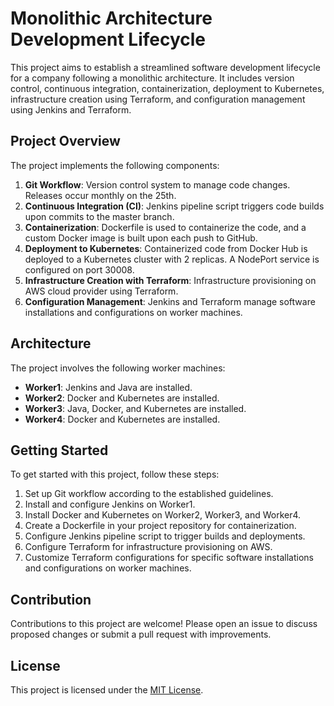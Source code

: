 # Monolithic Architecture Development Lifecycle

This project aims to establish a streamlined software development lifecycle for a company following a monolithic architecture. It includes version control, continuous integration, containerization, deployment to Kubernetes, infrastructure creation using Terraform, and configuration management using Jenkins and Terraform.

## Project Overview

The project implements the following components:

1. **Git Workflow**: Version control system to manage code changes. Releases occur monthly on the 25th.
2. **Continuous Integration (CI)**: Jenkins pipeline script triggers code builds upon commits to the master branch.
3. **Containerization**: Dockerfile is used to containerize the code, and a custom Docker image is built upon each push to GitHub.
4. **Deployment to Kubernetes**: Containerized code from Docker Hub is deployed to a Kubernetes cluster with 2 replicas. A NodePort service is configured on port 30008.
5. **Infrastructure Creation with Terraform**: Infrastructure provisioning on AWS cloud provider using Terraform.
6. **Configuration Management**: Jenkins and Terraform manage software installations and configurations on worker machines.

## Architecture

The project involves the following worker machines:

- **Worker1**: Jenkins and Java are installed.
- **Worker2**: Docker and Kubernetes are installed.
- **Worker3**: Java, Docker, and Kubernetes are installed.
- **Worker4**: Docker and Kubernetes are installed.

## Getting Started

To get started with this project, follow these steps:

1. Set up Git workflow according to the established guidelines.
2. Install and configure Jenkins on Worker1.
3. Install Docker and Kubernetes on Worker2, Worker3, and Worker4.
4. Create a Dockerfile in your project repository for containerization.
5. Configure Jenkins pipeline script to trigger builds and deployments.
6. Configure Terraform for infrastructure provisioning on AWS.
7. Customize Terraform configurations for specific software installations and configurations on worker machines.

## Contribution

Contributions to this project are welcome! Please open an issue to discuss proposed changes or submit a pull request with improvements.

## License

This project is licensed under the [MIT License](LICENSE).
